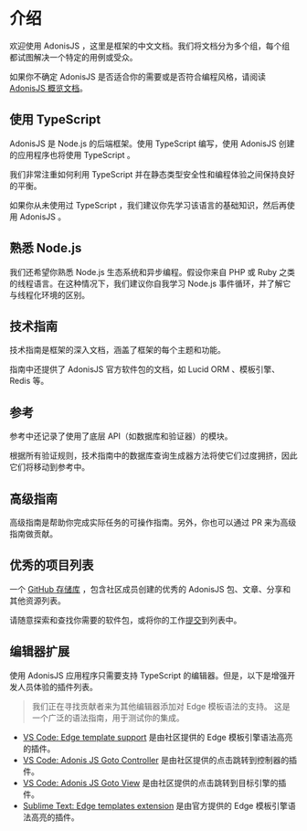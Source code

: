 
# 介绍

欢迎使用 AdonisJS ，这里是框架的中文文档。我们将文档分为多个组，每个组都试图解决一个特定的用例或受众。

如果你不确定 AdonisJS 是否适合你的需要或是否符合编程风格，请阅读 [AdonisJS 概览文档](https://adonisjs.com/adonisjs-at-a-glance)。

## 使用 TypeScript

AdonisJS 是 Node.js 的后端框架。使用 TypeScript 编写，使用 AdonisJS 创建的应用程序也将使用 TypeScript 。

我们非常注重如何利用 TypeScript 并在静态类型安全性和编程体验之间保持良好的平衡。

如果你从未使用过 TypeScript ，我们建议你先学习该语言的基础知识，然后再使用 AdonisJS 。

## 熟悉 Node.js

我们还希望你熟悉 Node.js 生态系统和异步编程。假设你来自 PHP 或 Ruby 之类的线程语言。在这种情况下，我们建议你自我学习 Node.js 事件循环，并了解它与线程化环境的区别。

## 技术指南

技术指南是框架的深入文档，涵盖了框架的每个主题和功能。

指南中还提供了 AdonisJS 官方软件包的文档，如 Lucid ORM 、模板引擎、 Redis 等。

## 参考

参考中还记录了使用了底层 API（如数据库和验证器）的模块。

根据所有验证规则，技术指南中的数据库查询生成器方法将使它们过度拥挤，因此它们将移动到参考中。

## 高级指南

高级指南是帮助你完成实际任务的可操作指南。另外，你也可以通过 PR 来为高级指南做贡献。

## 优秀的项目列表

一个 [GitHub 存储库](https://github.com/adonisjs-community/awesome-adonisjs) ，包含社区成员创建的优秀的 AdonisJS 包、文章、分享和其他资源列表。

请随意探索和查找你需要的软件包，或将你的工作[提交](https://github.com/adonisjs-community/awesome-adonisjs/blob/master/CONTRIBUTING.md)到列表中。

## 编辑器扩展

使用 AdonisJS 应用程序只需要支持 TypeScript 的编辑器。但是，以下是增强开发人员体验的插件列表。

> 我们正在寻找贡献者来为其他编辑器添加对 Edge 模板语法的支持。 这是一个广泛的语法指南，用于测试你的集成。

- [VS Code: Edge template support](https://marketplace.visualstudio.com/items?itemName=luongnd.edge) 是由社区提供的 Edge 模板引擎语法高亮的插件。
- [VS Code: Adonis JS Goto Controller](https://marketplace.visualstudio.com/items?itemName=stef-k.adonis-js-goto-controller) 是由社区提供的点击跳转到控制器的插件。
- [VS Code: Adonis JS Goto View](https://marketplace.visualstudio.com/items?itemName=stef-k.adonis-js-goto-view) 是由社区提供的点击跳转到目标引擎的插件。
- [Sublime Text: Edge templates extension](https://github.com/edge-js/edge-sublime) 是由官方提供的 Edge 模板引擎语法高亮的插件。